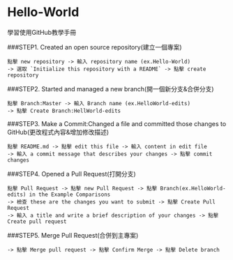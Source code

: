 # Hello-World

學習使用GitHub教學手冊

###STEP1. Created an open source repository(建立一個專案)

```
點擊 new repository -> 輸入 repository name (ex.Hello-World) 
-> 選取 `Initialize this repository with a README` -> 點擊 create repository
```
###STEP2. Started and managed a new branch(開一個新分支&合併分支)
```
點擊 Branch:Master -> 輸入 Branch name (ex.HelloWorld-edits)
-> 點擊 Create Branch:HellWorld-edits
```
###STEP3. Make a Commit:Changed a file and committed those changes to GitHub(更改程式內容&增加修改描述)
```
點擊 README.md -> 點擊 edit this file -> 輸入 content in edit file 
-> 輸入 a commit message that describes your changes -> 點擊 commit changes
```
###STEP4. Opened a Pull Request(打開分支)
```
點擊 Pull Request -> 點擊 new Pull Request -> 點擊 Branch(ex.HelloWorld-edits) in the Example Comparisons
-> 檢查 these are the changes you want to submit -> 點擊 Create Pull Request 
-> 輸入 a title and write a brief description of your changes -> 點擊 Create pull request
```
###STEP5. Merge Pull Request(合併到主專案)
```
-> 點擊 Merge pull request -> 點擊 Confirm Merge -> 點擊 Delete branch
```
